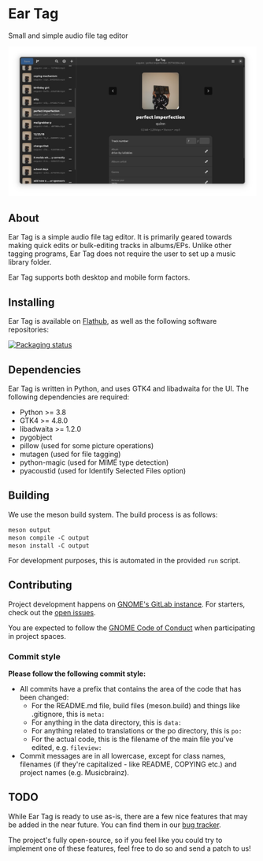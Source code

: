 # Ear Tag

Small and simple audio file tag editor

![Screenshot](screenshot.png)

## About

Ear Tag is a simple audio file tag editor. It is primarily geared towards making quick edits or bulk-editing tracks in albums/EPs. Unlike other tagging programs, Ear Tag does not require the user to set up a music library folder.

Ear Tag supports both desktop and mobile form factors.

## Installing

Ear Tag is available on [Flathub](https://flathub.org/apps/details/app.drey.EarTag), as well as the following software repositories:

[![Packaging status](https://repology.org/badge/vertical-allrepos/eartag.svg)](https://repology.org/project/eartag/versions)

## Dependencies

Ear Tag is written in Python, and uses GTK4 and libadwaita for the UI. The following dependencies are required:

- Python >= 3.8
- GTK4 >= 4.8.0
- libadwaita >= 1.2.0
- pygobject
- pillow (used for some picture operations)
- mutagen (used for file tagging)
- python-magic (used for MIME type detection)
- pyacoustid (used for Identify Selected Files option)

## Building

We use the meson build system. The build process is as follows:

```
meson output
meson compile -C output
meson install -C output
```

For development purposes, this is automated in the provided `run` script.

## Contributing

Project development happens on [GNOME's GitLab instance](https://gitlab.gnome.org/World/eartag). For starters, check out the [open issues](https://gitlab.gnome.org/World/eartag/-/issues).

You are expected to follow the [GNOME Code of Conduct](https://wiki.gnome.org/Foundation/CodeOfConduct) when participating in project spaces.

### Commit style

**Please follow the following commit style:**

 - All commits have a prefix that contains the area of the code that has been changed:
   - For the README.md file, build files (meson.build) and things like .gitignore, this is `meta:`
   - For anything in the data directory, this is `data:`
   - For anything related to translations or the po directory, this is `po:`
   - For the actual code, this is the filename of the main file you've edited, e.g. `fileview:`
 - Commit messages are in all lowercase, except for class names, filenames (if they're capitalized - like README, COPYING etc.) and project names (e.g. Musicbrainz).

## TODO

While Ear Tag is ready to use as-is, there are a few nice features that may be added in the near future. You can find them in our [bug tracker](https://gitlab.gnome.org/World/eartag/-/issues/?label_name%5B%5D=feature%20request).

The project's fully open-source, so if you feel like you could try to implement one of these features, feel free to do so and send a patch to us!
